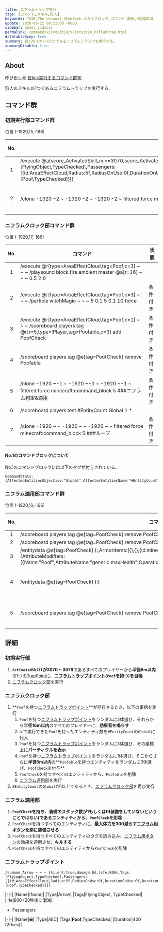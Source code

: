 ```yaml
---
title: ニフラムトラップ実行
tags: [コマンド,スキル,狩人]
keywords: TUSB,The Unusual Skyblock,スカイブロック,コマンド,解析,X回路区域
update: 2020-09-22 09:21:00 +0000
sidebar: mydoc_sidebar
permalink: command/xCircuit10/xCircuit10_niflamTrap.html
datatable3cnp: true
summary: 狩人のスキルの1つであるニフラムトラップを実行する。
summaryDisable: true
---
```


<!--2020/09/18-->
<!--#EntityCountのCommandStateによる代入について追加-->

## About

<span class="tagBlack">呼び出し元</span> [毎tick実行するコマンド群10]({{site.baseurl}}/command/xCircuit10/xCircuit10_command.html)

狩人のスキルの1つであるニフラムトラップを実行する。

## コマンド群

### 初期実行部コマンド群

<span class="tagYellow">位置</span> (-1920,15,-166)

<div class="datatable3cnp-begin"></div>

|No.|コマンド|状態|
|:-:|-|-|
|1|/execute @a[score_ActivatedSkill_min=3070,score_ActivatedSkill=3079] ~ ~ ~ /execute @e[r=6,tag=TrapPoint,c=1] ~ ~ ~ /summon Arrow ~ ~ ~ {Silent:true,damage:0d,life:800s,Tags:[FlyingObject,TypeChecked],Passengers:[{id:AreaEffectCloud,Radius:5f,RadiusOnUse:0f,DurationOnUse:0f,Duration:400,RadiusPerTick:0f,WaitTime:0,Age:0,Particle:witchMagic,CustomName:"☠",CustomNameVisible:true,Tags:[Poof,TypeChecked]}]}|
|2|/clone -1920 ~2 ~ -1920 ~2 ~ -1920 ~2 ~ filtered force minecraft:command_block 5 ###ニフラムトラップ処理起動|条件付き|

<div class="datatable3cnp-end"></div>

### ニフラムクロック部コマンド群

<span class="tagYellow">位置</span> (-1920,17,-166)

<div class="datatable3cnp-begin"></div>

|No.|コマンド|状態|
|:-:|-|-|
|1|/execute @r[type=AreaEffectCloud,tag=Poof,c=3] ~ ~ ~ /playsound block.fire.ambient master @a[r=16] ~ ~ ~ 0.5 2 0|
|2|/execute @r[type=AreaEffectCloud,tag=Poof,c=3] ~ ~ ~ /particle witchMagic ~ ~ ~ 5 0.1 5 0.1 10 force|条件付き|
|3|/execute @r[type=AreaEffectCloud,tag=Poof,c=1] ~ ~ ~ /scoreboard players tag @r[r=5,type=!Player,tag=Poofable,c=3] add PoofCheck|条件付き|
|4|/scoreboard players tag @e[tag=PoofCheck] remove Poofable|条件付き|
|5|/clone -1920 ~-1 ~ -1920 ~-1 ~ -1920 ~-1 ~ filtered force minecraft:command_block 5 ###ニフラム判定&適用|条件付き|
|6|/scoreboard players test #EntityCount Global 1 *|
|7|/clone -1920 ~ ~ -1920 ~ ~ -1920 ~ ~ filtered force minecraft:command_block 5 ###ループ|条件付き|

<div class="datatable3cnp-end"></div>

#### No.1のコマンドブロックについて

No.1のコマンドブロックには以下のタグが付与されている。

```mcfunction
CommandStats:{AffectedEntitiesObjective:"Global",AffectedEntitiesName:"#EntityCount"}
```

### ニフラム適用部コマンド群

<span class="tagYellow">位置</span> (-1920,16,-166)

<div class="datatable3cnp-begin"></div>

|No.|コマンド|状態|
|:-:|-|-|
|1|/scoreboard players tag @e[tag=PoofCheck] remove PoofCheck {ArmorItems:[{Count:1b}]}|
|2|/scoreboard players tag @e[tag=PoofCheck] remove PoofCheck {ArmorItems:[{Count:0b}]}|
|3|/entitydata @e[tag=PoofCheck] {:,ArmorItems:[{},{},{id:minecraft:wooden_button,Count:0b,Damage:0s,tag:{AttributeModifiers:[{Name:"Poof",AttributeName:"generic.maxHealth",Operation:0,Amount:-300d,UUIDMost:9007L,UUIDLeast:9007L}]}}]}|
|4|/entitydata @e[tag=PoofCheck] {:}|条件付き|
|5|/scoreboard players tag @e[tag=PoofCheck] remove PoofCheck|条件付き|

<div class="datatable3cnp-end"></div>

## 詳細

### 初期実行部

1. **`ActivatedSkill`が3070 ~ 3079**であるすべてのプレイヤーから**半径6m以内**の1つの[TrapPoint]({{site.baseurl}}/entity/entity_entity.html)に、**[ニフラムトラップポイント](#ニフラムトラップポイント)(`Poof`を持つ)を召喚**
2. [ニフラムクロック部](#ニフラムクロック部)を実行

### ニフラムクロック部

1. **`Poof`を持つ[ニフラムトラップポイント](#ニフラムトラップポイント)**が存在するとき、以下の事柄を実行
   1. `Poof`を持つ[ニフラムトラップポイント](#ニフラムトラップポイント)をランダムに3体選び、それらから**半径16m以内**のすべてのプレイヤーに、**効果音を鳴らす**
   2. a.で実行できた`Poof`を持ったエンティティ数を`#EntityCount`の`Global`に代入
   3. `Poof`を持つ[ニフラムトラップポイント](#ニフラムトラップポイント)をランダムに3体選び、その座標上に**パーティクルを表示**
   4. `Poof`を持つ[ニフラムトラップポイント](#ニフラムトラップポイント)をランダムに1体選び、そこからさらに**半径5m以内**の**`Poofable`を持つエンティティをランダムに3体選び、`PoofCheck`を付与**
   5. `PoofCheck`を持つすべてのエンティティから、`Poofable`を削除
   6. [ニフラム適用部](#ニフラム適用部)を実行
2. `#EntityCount`の`Global`が1以上であるとき、[ニフラムクロック部](#ニフラムクロック部)を再び実行

### ニフラム適用部

1. **`PoofCheck`を持ち、装備のスタック数が1もしくは0(装備をしていないということではない)であるエンティティから、`PoofCheck`を削除**
2. `PoofCheck`を持つすべてのエンティティに、**最大体力を300減らす[ニフラム用ボタン]({{site.baseurl}}/others/others_item.html#ニフラム用ボタン)を胴に装備させる**
3. `PoofCheck`を持つすべてのエンティティのタグを読み込み、[ニフラム用ボタン]({{site.baseurl}}/others/others_item.html#ニフラム用ボタン)の効果を適用させ、**キルする**
4. `PoofCheck`を持つすべてのエンティティから`PoofCheck`を削除

### ニフラムトラップポイント

```mcfunction
/summon Arrow ~ ~ ~ {Silent:true,damage:0d,life:800s,Tags:[FlyingObject,TypeChecked],Passengers:[{id:AreaEffectCloud,Radius:5f,RadiusOnUse:0f,DurationOnUse:0f,Duration:400,RadiusPerTick:0f,WaitTime:0,Age:0,Particle:witchMagic,CustomName:"☠",CustomNameVisible:true,Tags:[Poof,TypeChecked]}]}
```

|-|-|
|Name|(None)|
|Type|Arrow|
|Tags|FlyingObject, TypeChecked|
|life|800 (20秒後に消滅)

- Passengers

|-|-|
|Name|**☠**|
|Type|AEC|
|Tags|**Poof**,TypeChecked|
|Duration|400 (20sec)|
